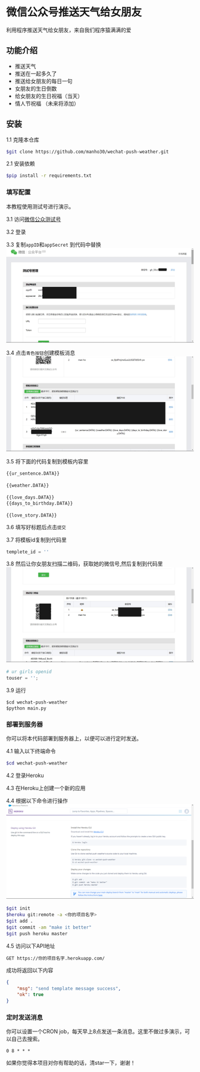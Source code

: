 # 微信公众号推送天气给女朋友
利用程序推送天气给女朋友，来自我们程序猿满满的爱

## 功能介绍
- 推送天气
- 推送在一起多久了
- 推送给女朋友的每日一句
- 女朋友的生日倒数
- 给女朋友的生日祝福（当天）
- 情人节祝福 （未来将添加）

## 安装
1.1 克隆本仓库
```bash
$git clone https://github.com/manho30/wechat-push-weather.git
```
2.1 安装依赖
```bash
$pip install -r requirements.txt
```

### 填写配置

本教程使用测试号进行演示。

3.1 访问[微信公众测试号](https://mp.weixin.qq.com/debug/cgi-bin/sandboxinfo?action=showinfo&t=sandbox/index)

3.2 登录

3.3 复制`appID`和`appSecret` 到代码中替换
![img](./assets/app_id.jpg)

3.4 点击`青色按钮`创建模板消息
![img](./assets/template.jpg)

3.5 将下面的代码复制到模板内容里
```text
{{ur_sentence.DATA}} 

{{weather.DATA}} 

{{love_days.DATA}} 
{{days_to_birthday.DATA}} 

{{love_story.DATA}}
```
3.6 填写好标题后点击`提交`

3.7 将模板id复制到代码里
```python
templete_id = ''
```

3.8 然后让你女朋友扫描二维码，获取她的微信号,然后复制到代码里
![img](./assets/open_id.jpg)
```python
# ur girls openid
touser = '';
```

3.9 运行
```
$cd wechat-push-weather
$python main.py
```

### 部署到服务器
你可以将本代码部署到服务器上，以便可以进行定时发送。

4.1 输入以下终端命令
```bash
$cd wechat-push-weather
```

4.2 登录Heroku

4.3 在Heroku上创建一个新的应用

4.4 根据以下命令进行操作
![img](./assets/heroku.png)
```bash
$git init
$heroku git:remote -a <你的项目名字>
$git add .
$git commit -am "make it better"
$git push heroku master
```

4.5 访问以下API地址
```http
GET https://你的项目名字.herokuapp.com/
```
成功将返回以下内容
```json
{
    "msg": "send template message success",
    "ok": true
}
```
### 定时发送消息
你可以设置一个CRON job，每天早上8点发送一条消息。这里不做过多演示，可以自己去搜索。
```crontab
0 8 * * * 
```



如果你觉得本项目对你有帮助的话，清star一下，谢谢！